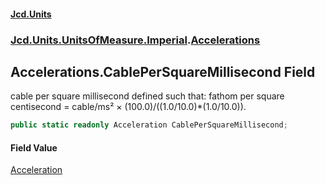 #### [Jcd.Units](index.md 'index')

### [Jcd.Units.UnitsOfMeasure.Imperial](Jcd.Units.UnitsOfMeasure.Imperial.md 'Jcd.Units.UnitsOfMeasure.Imperial').[Accelerations](Accelerations.md 'Jcd.Units.UnitsOfMeasure.Imperial.Accelerations')

## Accelerations.CablePerSquareMillisecond Field

cable per square millisecond defined such that: fathom per square centisecond = cable/ms² ×
(100.0)/((1.0/10.0)*(1.0/10.0)).

```csharp
public static readonly Acceleration CablePerSquareMillisecond;
```

#### Field Value

[Acceleration](Acceleration.md 'Jcd.Units.UnitTypes.Acceleration')